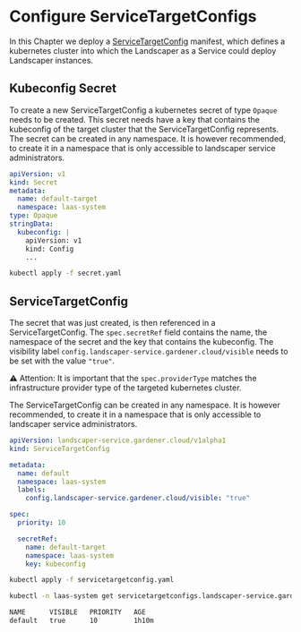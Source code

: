 <!--
SPDX-FileCopyrightText: 2022 "SAP SE or an SAP affiliate company and Gardener contributors"

SPDX-License-Identifier: Apache-2.0
-->

# Configure ServiceTargetConfigs

In this Chapter we deploy a [ServiceTargetConfig](../usage/ServiceTargetConfigs.md) manifest, which defines a kubernetes
cluster into which the Landscaper as a Service could deploy Landscaper instances.

## Kubeconfig Secret

To create a new ServiceTargetConfig a kubernetes secret of type `Opaque` needs to be created.
This secret needs have a key that contains the kubeconfig of the target cluster that the ServiceTargetConfig represents.
The secret can be created in any namespace. It is however recommended, to create it in a namespace that is only accessible to landscaper service administrators.

```yaml
apiVersion: v1
kind: Secret
metadata:
  name: default-target
  namespace: laas-system
type: Opaque
stringData:
  kubeconfig: |
    apiVersion: v1
    kind: Config
    ...
```

```sh
kubectl apply -f secret.yaml
```

## ServiceTargetConfig

The secret that was just created, is then referenced in a ServiceTargetConfig.
The `spec.secretRef` field contains the name, the namespace of the secret and the key that contains the kubeconfig.
The visibility label `config.landscaper-service.gardener.cloud/visible` needs to be set with the value `"true"`.

:warning: Attention: It is important that the `spec.providerType` matches the infrastructure provider type of the targeted kubernetes cluster.

The ServiceTargetConfig can be created in any namespace. It is however recommended, to create it in a namespace that is only accessible to landscaper service administrators.

```yaml
apiVersion: landscaper-service.gardener.cloud/v1alpha1
kind: ServiceTargetConfig

metadata:
  name: default
  namespace: laas-system
  labels:
    config.landscaper-service.gardener.cloud/visible: "true"

spec:
  priority: 10

  secretRef:
    name: default-target
    namespace: laas-system
    key: kubeconfig
```

```sh
kubectl apply -f servicetargetconfig.yaml
```

```sh
kubectl -n laas-system get servicetargetconfigs.landscaper-service.gardener.cloud

NAME      VISIBLE   PRIORITY   AGE
default   true      10         1h10m
```
